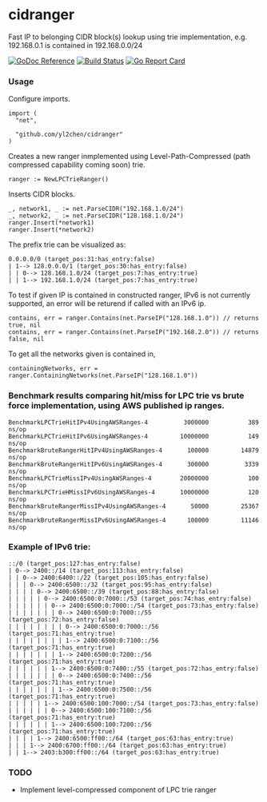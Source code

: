 # cidranger
Fast IP to belonging CIDR block(s) lookup using trie implementation, e.g. 192.168.0.1 is contained in 192.168.0.0/24

[![GoDoc Reference](https://img.shields.io/badge/godoc-reference-5272B4.svg?style=flat-square)](https://godoc.org/github.com/yl2chen/cidranger)
[![Build Status](https://img.shields.io/travis/yl2chen/cidranger.svg?branch=master&style=flat-square)](https://travis-ci.org/yl2chen/cidranger)
[![Go Report Card](https://goreportcard.com/badge/github.com/yl2chen/cidranger?&style=flat-square)](https://goreportcard.com/report/github.com/yl2chen/cidranger)

### Usage
Configure imports.
```
import (
  "net",
  
  "github.com/yl2chen/cidranger"
)
```
Creates a new ranger inmplemented using Level-Path-Compressed (path compressed capability coming soon) trie.
```
ranger := NewLPCTrieRanger()
```
Inserts CIDR blocks.
```
_, network1, _ := net.ParseCIDR("192.168.1.0/24")
_, network2, _ := net.ParseCIDR("128.168.1.0/24")
ranger.Insert(*network1)
ranger.Insert(*network2)
```
The prefix trie can be visualized as:
```
0.0.0.0/0 (target_pos:31:has_entry:false)
| 1--> 128.0.0.0/1 (target_pos:30:has_entry:false)
| | 0--> 128.168.1.0/24 (target_pos:7:has_entry:true)
| | 1--> 192.168.1.0/24 (target_pos:7:has_entry:true)
```
To test if given IP is contained in constructed ranger, IPv6 is not currently supported, an error will be returend if called with an IPv6 ip.
```
contains, err = ranger.Contains(net.ParseIP("128.168.1.0")) // returns true, nil
contains, err = ranger.Contains(net.ParseIP("192.168.2.0")) // returns false, nil
```
To get all the networks given is contained in,
```
containingNetworks, err = ranger.ContainingNetworks(net.ParseIP("128.168.1.0"))
```

### Benchmark results comparing hit/miss for LPC trie vs brute force implementation, using AWS published ip ranges.
```
BenchmarkLPCTrieHitIPv4UsingAWSRanges-4        	 3000000	       389 ns/op
BenchmarkLPCTrieHitIPv6UsingAWSRanges-4        	10000000	       149 ns/op
BenchmarkBruteRangerHitIPv4UsingAWSRanges-4    	  100000	     14879 ns/op
BenchmarkBruteRangerHitIPv6UsingAWSRanges-4    	  300000	      3339 ns/op
BenchmarkLPCTrieMissIPv4UsingAWSRanges-4       	20000000	       100 ns/op
BenchmarkLPCTrieHMissIPv6UsingAWSRanges-4      	10000000	       120 ns/op
BenchmarkBruteRangerMissIPv4UsingAWSRanges-4   	   50000	     25367 ns/op
BenchmarkBruteRangerMissIPv6UsingAWSRanges-4   	  100000	     11146 ns/op
```

### Example of IPv6 trie:
```
::/0 (target_pos:127:has_entry:false)
| 0--> 2400::/14 (target_pos:113:has_entry:false)
| | 0--> 2400:6400::/22 (target_pos:105:has_entry:false)
| | | 0--> 2400:6500::/32 (target_pos:95:has_entry:false)
| | | | 0--> 2400:6500::/39 (target_pos:88:has_entry:false)
| | | | | 0--> 2400:6500:0:7000::/53 (target_pos:74:has_entry:false)
| | | | | | 0--> 2400:6500:0:7000::/54 (target_pos:73:has_entry:false)
| | | | | | | 0--> 2400:6500:0:7000::/55 (target_pos:72:has_entry:false)
| | | | | | | | 0--> 2400:6500:0:7000::/56 (target_pos:71:has_entry:true)
| | | | | | | | 1--> 2400:6500:0:7100::/56 (target_pos:71:has_entry:true)
| | | | | | | 1--> 2400:6500:0:7200::/56 (target_pos:71:has_entry:true)
| | | | | | 1--> 2400:6500:0:7400::/55 (target_pos:72:has_entry:false)
| | | | | | | 0--> 2400:6500:0:7400::/56 (target_pos:71:has_entry:true)
| | | | | | | 1--> 2400:6500:0:7500::/56 (target_pos:71:has_entry:true)
| | | | | 1--> 2400:6500:100:7000::/54 (target_pos:73:has_entry:false)
| | | | | | 0--> 2400:6500:100:7100::/56 (target_pos:71:has_entry:true)
| | | | | | 1--> 2400:6500:100:7200::/56 (target_pos:71:has_entry:true)
| | | | 1--> 2400:6500:ff00::/64 (target_pos:63:has_entry:true)
| | | 1--> 2400:6700:ff00::/64 (target_pos:63:has_entry:true)
| | 1--> 2403:b300:ff00::/64 (target_pos:63:has_entry:true)
```

### TODO
* Implement level-compressed component of LPC trie ranger
